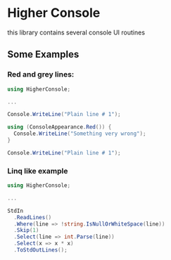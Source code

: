 # Higher Console

this library contains several console UI routines

## Some Examples

### Red and grey lines:

```c#
using HigherConsole;

...

Console.WriteLine("Plain line # 1");

using (ConsoleAppearance.Red()) {
  Console.WriteLine("Something very wrong");
}

Console.WriteLine("Plain line # 1");
```

### Linq like example

```c#
using HigherConsole;

...

StdIn
  .ReadLines()
  .Where(line => !string.IsNullOrWhiteSpace(line))
  .Skip(1)
  .Select(line => int.Parse(line))
  .Select(x => x * x)
  .ToStdOutLines();
```
